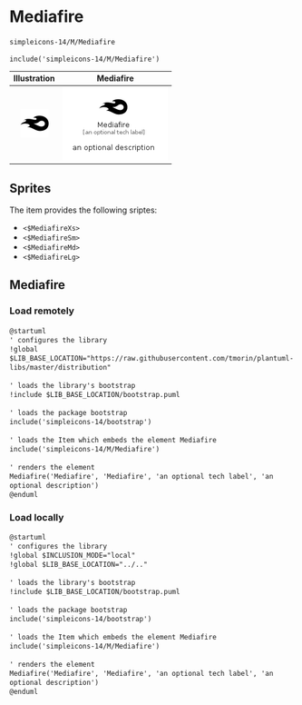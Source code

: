 # Mediafire


```text
simpleicons-14/M/Mediafire
```

```text
include('simpleicons-14/M/Mediafire')
```



| Illustration | Mediafire |
| :---: | :---: |
| ![illustration for Illustration](../../simpleicons-14/M/Mediafire.png) | ![illustration for Mediafire](../../simpleicons-14/M/Mediafire.Local.png) |



## Sprites
The item provides the following sriptes:

- `<$MediafireXs>`
- `<$MediafireSm>`
- `<$MediafireMd>`
- `<$MediafireLg>`





## Mediafire

### Load remotely
```plantuml
@startuml
' configures the library
!global $LIB_BASE_LOCATION="https://raw.githubusercontent.com/tmorin/plantuml-libs/master/distribution"

' loads the library's bootstrap
!include $LIB_BASE_LOCATION/bootstrap.puml

' loads the package bootstrap
include('simpleicons-14/bootstrap')

' loads the Item which embeds the element Mediafire
include('simpleicons-14/M/Mediafire')

' renders the element
Mediafire('Mediafire', 'Mediafire', 'an optional tech label', 'an optional description')
@enduml
```

### Load locally
```plantuml
@startuml
' configures the library
!global $INCLUSION_MODE="local"
!global $LIB_BASE_LOCATION="../.."

' loads the library's bootstrap
!include $LIB_BASE_LOCATION/bootstrap.puml

' loads the package bootstrap
include('simpleicons-14/bootstrap')

' loads the Item which embeds the element Mediafire
include('simpleicons-14/M/Mediafire')

' renders the element
Mediafire('Mediafire', 'Mediafire', 'an optional tech label', 'an optional description')
@enduml
```

